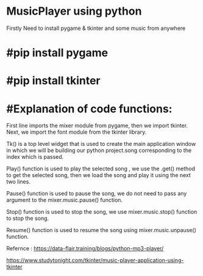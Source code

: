 # MusicPlayer using python  
Firstly Need to install pygame & tkinter and some music from anywhere
# #pip install pygame 
# #pip install tkinter 

# #Explanation of code functions:

First line imports the mixer module from pygame, then we import tkinter.
Next, we import the font module from the tkinter library. 

Tk() is a top level widget that is used to create the main application window in which we will be building our python project.song corresponding to the index which is passed.

Play() function is used to play the selected song , we use the .get() method to get the selected song, then we load the song and play it using the next two lines.

Pause() function is used to pause the song, we do not need to pass any argument to the mixer.music.pause() function.

Stop() function is used to stop the song, we use mixer.music.stop() function to stop the song.

Resume() function is used to resume the song using mixer.music.unpause() function.

Refernce :
https://data-flair.training/blogs/python-mp3-player/

https://www.studytonight.com/tkinter/music-player-application-using-tkinter
